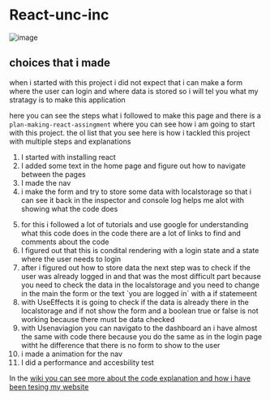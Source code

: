 # React-unc-inc


![image](https://github.com/user-attachments/assets/190f2b40-0cd5-4f51-b106-bb5a1f1e4351)

<h2>choices that i made</h2>
<p>when i started with this project i did not expect that i can make a form where the user can login and where data is stored so i will tel you what my stratagy is to make this application</p>

here you can see the steps what i followed to make this page and there is a `plan-making-react-assingment` where you can see how i am going to start with this project.
the ol list that you see here is how i tackled this project with multiple steps and explanations

<ol>
  <li>I started with installing react</li>
  <li>I added some text in the home page and figure out how to navigate between the pages</li>
   <li>I made the nav</li>
  <li>i make the form and try to store some data with localstorage so that i can see it back in the inspector and console log helps me alot with showing what the code does</p>
  <li>for this i followed a lot of tutorials and use google for understanding what this code does in the code there are a lot of links to find and comments about the code</li> 
  <li>I figured out that this is condital rendering with a login state and a state where the user needs to login</li>
  <li>after i figured out how to store data the next step was to check if the user was already logged in and that was the most difficult part because you need to check the data in the localstorage and you need to change in the main the form or the text `you are logged in` with a if statemeent</li>
  <li>with UseEffects it is going to check if the data is already there in the localstorage and if not show the form and a boolean true or false is not working because there must be data checked</li>
  <li>with Usenaviagion you can navigato to the dashboard an i have almost the same with code there because you do the same as in the login page witht he difference that there is no form to show to the user</li>
  <li>i made a animation for the nav</li>
  <li>I did a performance and accesbility test</li>
</ol>

In the <a href="https://github.com/yujing-student/React-unc-inc/wiki">wiki you can see more about the code explanation and how i have been tesing my website
